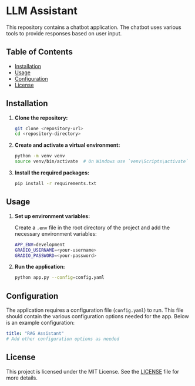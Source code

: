 # LLM Assistant

This repository contains a chatbot application. The chatbot uses various tools to provide responses based on user input.

## Table of Contents
- [Installation](#installation)
- [Usage](#usage)
- [Configuration](#configuration)
- [License](#license)

## Installation

1. **Clone the repository:**
    ```sh
    git clone <repository-url>
    cd <repository-directory>
    ```

2. **Create and activate a virtual environment:**
    ```sh
    python -m venv venv
    source venv/bin/activate  # On Windows use `venv\Scripts\activate`
    ```

3. **Install the required packages:**
    ```sh
    pip install -r requirements.txt
    ```

## Usage

1. **Set up environment variables:**

    Create a `.env` file in the root directory of the project and add the necessary environment variables:
    ```sh
    APP_ENV=development
    GRADIO_USERNAME=<your-username>
    GRADIO_PASSWORD=<your-password>
    ```

2. **Run the application:**
    ```sh
    python app.py --config=config.yaml
    ```

## Configuration

The application requires a configuration file (`config.yaml`) to run. This file should contain the various configuration options needed for the app. Below is an example configuration:
```yaml
title: "RAG Assistant"
# Add other configuration options as needed
```

## License

This project is licensed under the MIT License. See the [LICENSE](https://opensource.org/license/mit) file for more details.
